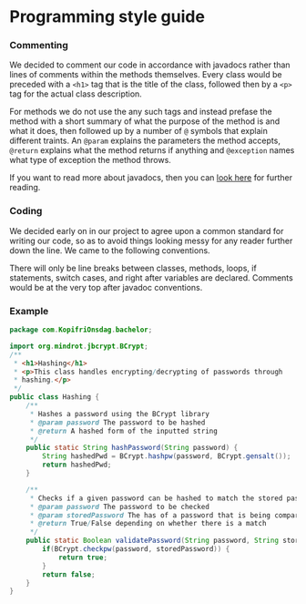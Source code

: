 # __Programming style guide__
### __Commenting__
We decided to comment our code in accordance with javadocs rather than lines of comments within the methods themselves. Every class would be preceded with a ``<h1>`` tag that is the title of the class, followed then by a ``<p>`` tag for the actual class description.

For methods we do not use the any such tags and instead prefase the method with a short summary of what the purpose of the method is and what it does, then followed up by a number of ``@`` symbols that explain different traints.
An ``@param`` explains the parameters the method accepts, ``@return`` explains what the method returns if anything and ``@exception`` names what type of exception the method throws.

If you want to read more about javadocs, then you can [look here](https://www.oracle.com/technical-resources/articles/java/javadoc-tool.html) for further reading.

### __Coding__
We decided early on in our project to agree upon a common standard for writing our code, so as to avoid things looking messy for any reader further down the line. We came to the following conventions.

There will only be line breaks between classes, methods, loops, if statements, switch cases, and right after variables are declared. Comments would be at the very top after javadoc conventions.

### __Example__

```java
package com.KopifriOnsdag.bachelor;

import org.mindrot.jbcrypt.BCrypt;
/**
 * <h1>Hashing</h1>
 * <p>This class handles encrypting/decrypting of passwords through
 * hashing.</p>
 */
public class Hashing {
    /**
     * Hashes a password using the BCrypt library
     * @param password The password to be hashed
     * @return A hashed form of the inputted string
     */
    public static String hashPassword(String password) {
        String hashedPwd = BCrypt.hashpw(password, BCrypt.gensalt());
        return hashedPwd;
    }

    /**
     * Checks if a given password can be hashed to match the stored password
     * @param password The password to be checked
     * @param storedPassword The has of a password that is being compared to
     * @return True/False depending on whether there is a match
     */
    public static Boolean validatePassword(String password, String storedPassword) {
        if(BCrypt.checkpw(password, storedPassword)) {
            return true;
        }
        return false;
    }
}
```